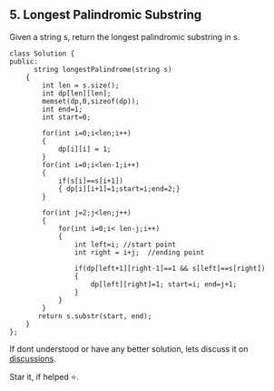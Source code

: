 ## 5. Longest Palindromic Substring

Given a string s, return the longest palindromic substring in s.

```
class Solution {
public:
      string longestPalindrome(string s) 
    {   
        int len = s.size();
        int dp[len][len];
        memset(dp,0,sizeof(dp));
        int end=1;
        int start=0;

        for(int i=0;i<len;i++)
        {
            dp[i][i] = 1;
        }
        for(int i=0;i<len-1;i++)
        {
            if(s[i]==s[i+1])
            { dp[i][i+1]=1;start=i;end=2;}
        }

        for(int j=2;j<len;j++)
        {
            for(int i=0;i< len-j;i++)
            {  
                int left=i; //start point
                int right = i+j;  //ending point

                if(dp[left+1][right-1]==1 && s[left]==s[right]) 
                {
                    dp[left][right]=1; start=i; end=j+1; 
                }        
            }
        }
       return s.substr(start, end);
    }
};
```


If dont understood or have any better solution, lets discuss it on [discussions](https://github.com/Jimmy5467/CP/discussions). 

Star it, if helped ⭐.
